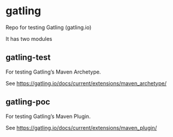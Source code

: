 # gatling
Repo for testing Gatling (gatling.io)

It has two modules

## gatling-test
For testing Gatling’s Maven Archetype.

See https://gatling.io/docs/current/extensions/maven_archetype/

## gatling-poc
For testing Gatling’s Maven Plugin.

See https://gatling.io/docs/current/extensions/maven_plugin/


